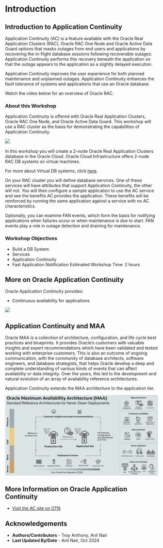 # Introduction

## Introduction to Application Continuity ##
Application Continuity (AC) is a feature available with the Oracle Real Application Clusters (RAC), Oracle RAC One Node and Oracle Active Data Guard options that masks outages from end users and applications by recovering the in-flight database sessions following recoverable outages. Application Continuity performs this recovery beneath the application so that the outage appears to the application as a slightly delayed execution.

Application Continuity improves the user experience for both planned maintenance and unplanned outages. Application Continuity enhances the fault tolerance of systems and applications that use an Oracle database.

Watch the video below for an overview of Oracle RAC.

[](youtube:dIMgaujSydQ)

### About this Workshop
Application Continuity is offered with Oracle Real Application Clusters, Oracle RAC One Node, and Oracle Active Data Guard. This workshop will use a RAC cluster as the basis for demonstrating the capabilities of Application Continuity.

![](./images/rac-deployment.png " ")

In this workshop you will create a 2-node Oracle Real Application Clusters database in the Oracle Cloud.  Oracle Cloud Infrastructure offers 2-node RAC DB systems on virtual machines.

For more about Virtual DB systems, click [here](https://docs.cloud.oracle.com/en-us/iaas/Content/Database/Concepts/overview.htm).

On your RAC cluster you will define database services. One of these services will have attributes that support Application Continuity, the other will not. You will then configure a sample application to use the AC service and see the benefits AC provides the application. These benefits will be reinforced by running the same application against a service with no AC characteristics.

Optionally, you can examine FAN events, which form the basis for notifying applications when failures occur or when maintenance is due to start. FAN events play a role in outage detection and draining for maintenance.

### Workshop Objectives
- Build a DB System
- Services
- Application Continuity
- Fast Application Notification
Estimated Workshop Time:  2 hours

## More on Oracle Application Continuity

Oracle Application Continuity provides:
* Continuous availability for applications

![](./images/RACandRACFamily.png " ")

## Application Continuity and MAA
Oracle MAA is a collection of architecture, configuration, and life cycle best practices and blueprints. It provides Oracle’s customers with valuable insights and expert recommendations which have been validated and tested working with enterprise customers. This is also an outcome of ongoing communication, with the community of database architects, software engineers, and database strategists, that helps Oracle develop a deep and complete understanding of various kinds of events that can affect availability or data integrity. Over the years, this led to the development and natural evolution of an array of availability reference architectures.

Application Continuity extends the MAA architecture to the application tier.

![](./images/maa_overview.png " ")

## More Information on Oracle Application Continuity

* [Visit the AC site on OTN](https://www.oracle.com/got/ac)

## Acknowledgements

- **Authors/Contributors** - Troy Anthony, Anil Nair
- **Last Updated By/Date** - Anil Nair, Oct 2024
